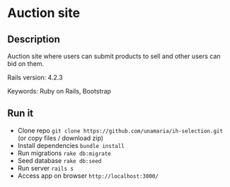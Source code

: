 # Auction site

## Description

Auction site where users can submit products to sell and other users can bid on them.

Rails version: 4.2.3

Keywords: Ruby on Rails, Bootstrap

## Run it

* Clone repo `git clone https://github.com/unamaria/ih-selection.git` (or copy files / download zip)
* Install dependencies `bundle install`
* Run migrations `rake db:migrate`
* Seed database `rake db:seed`
* Run server `rails s`
* Access app on browser `http://localhost:3000/`